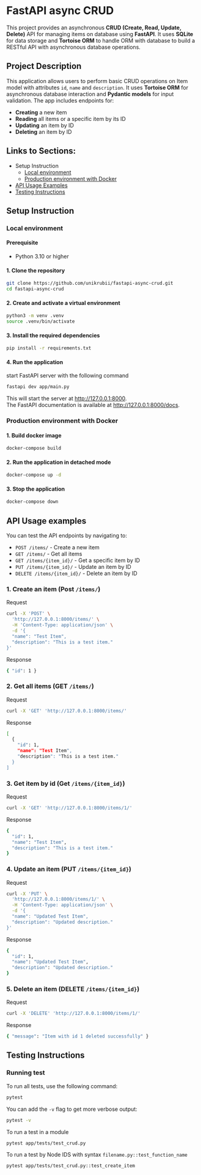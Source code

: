 # FastAPI async CRUD
This project provides an asynchronous **CRUD (Create, Read, Update, Delete)** API for managing items on database using **FastAPI**. It uses **SQLite** for data storage and **Tortoise ORM** to handle ORM with database to build a RESTful API with asynchronous database operations.

## Project Description
This application allows users to perform basic CRUD operations on Item model with attributes `id`, `name` and `description`. It uses **Tortoise ORM** for asynchronous database interaction and **Pydantic models** for input validation. The app includes endpoints for:

- **Creating** a new item
- **Reading** all items or a specific item by its ID
- **Updating** an item by ID
- **Deleting** an item by ID

## Links to Sections:
- Setup Instruction
  - [Local environment](#local-environment)
  - [Production environment with Docker](#production-environment-with-docker)
- [API Usage Examples](#api-usage-examples)
- [Testing Instructions](#testing-instructions)


## Setup Instruction

### Local environment

#### Prerequisite
- Python 3.10 or higher

#### 1. Clone the repository
``` bash
git clone https://github.com/unikrubii/fastapi-async-crud.git
cd fastapi-async-crud
```

#### 2. Create and activate a virtual environment
``` bash
python3 -m venv .venv
source .venv/bin/activate
```

#### 3. Install the required dependencies
``` bash
pip install -r requirements.txt
```

#### 4. Run the application
start FastAPI server with the following command
``` bash
fastapi dev app/main.py
```

This will start the server at http://127.0.0.1:8000.  
The FastAPI documentation is available at http://127.0.0.1:8000/docs.

### Production environment with Docker

#### 1. Build docker image
``` bash
docker-compose build
```

#### 2. Run the application in detached mode
``` bash
docker-compose up -d
```

#### 3. Stop the application
``` bash
docker-compose down
```

## API Usage examples
You can test the API endpoints by navigating to:
- `POST /items/` - Create a new item
- `GET /items/` - Get all items
- `GET /items/{item_id}/` - Get a specific item by ID
- `PUT /items/{item_id}/` - Update an item by ID
- `DELETE /items/{item_id}/` - Delete an item by ID

### 1. Create an item (Post `/items/`)
Request
``` bash
curl -X 'POST' \
  'http://127.0.0.1:8000/items/' \
  -H 'Content-Type: application/json' \
  -d '{
  "name": "Test Item",
  "description": "This is a test item."
}'
```
Response
``` bash
{ "id": 1 }
```

### 2. Get all items (GET `/items/`)
Request
``` bash
curl -X 'GET' 'http://127.0.0.1:8000/items/'
```
Response
``` bash
[
  {
    "id": 1,
    "name": "Test Item",
    "description": "This is a test item."
  }
]
```

### 3. Get item by id (Get `/items/{item_id}`)
Request
``` bash
curl -X 'GET' 'http://127.0.0.1:8000/items/1/'
```
Response
``` bash
{
  "id": 1,
  "name": "Test Item",
  "description": "This is a test item."
}
```

### 4. Update an item (PUT `/items/{item_id}`)
Request
``` bash
curl -X 'PUT' \
  'http://127.0.0.1:8000/items/1/' \
  -H 'Content-Type: application/json' \
  -d '{
  "name": "Updated Test Item",
  "description": "Updated description."
}'
```
Response
``` bash
{
  "id": 1,
  "name": "Updated Test Item",
  "description": "Updated description."
}
```

### 5. Delete an item (DELETE `/items/{item_id}`)
Request
``` bash
curl -X 'DELETE' 'http://127.0.0.1:8000/items/1/'
```
Response
``` bash
{ "message": "Item with id 1 deleted successfully" }
```

## Testing Instructions
### Running test
To run all tests, use the following command:
``` bash
pytest
```
You can add the `-v` flag to get more verbose output:
``` bash
pytest -v
```

To run a test in a module
``` bash
pytest app/tests/test_crud.py
```

To run a test by Node IDS with syntax `filename.py::test_function_name`
``` bash
pytest app/tests/test_crud.py::test_create_item
```